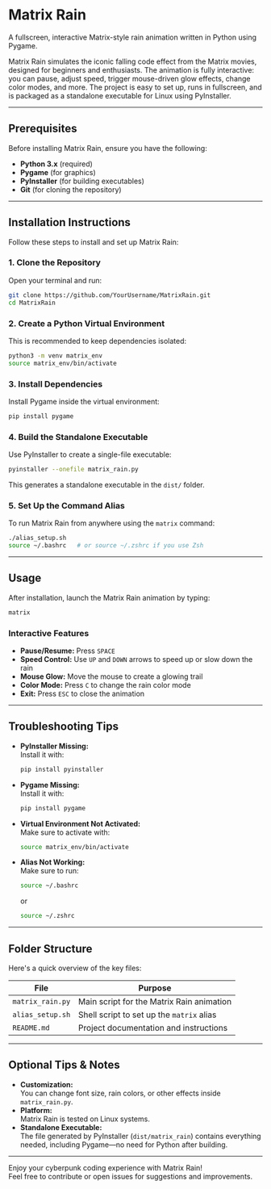 # Matrix Rain

A fullscreen, interactive Matrix-style rain animation written in Python using Pygame.

Matrix Rain simulates the iconic falling code effect from the Matrix movies, designed for beginners and enthusiasts. The animation is fully interactive: you can pause, adjust speed, trigger mouse-driven glow effects, change color modes, and more. The project is easy to set up, runs in fullscreen, and is packaged as a standalone executable for Linux using PyInstaller.

---

## Prerequisites

Before installing Matrix Rain, ensure you have the following:

- **Python 3.x** (required)
- **Pygame** (for graphics)
- **PyInstaller** (for building executables)
- **Git** (for cloning the repository)

---

## Installation Instructions

Follow these steps to install and set up Matrix Rain:

### 1. Clone the Repository

Open your terminal and run:

```bash
git clone https://github.com/YourUsername/MatrixRain.git
cd MatrixRain
```

### 2. Create a Python Virtual Environment

This is recommended to keep dependencies isolated:

```bash
python3 -m venv matrix_env
source matrix_env/bin/activate
```

### 3. Install Dependencies

Install Pygame inside the virtual environment:

```bash
pip install pygame
```

### 4. Build the Standalone Executable

Use PyInstaller to create a single-file executable:

```bash
pyinstaller --onefile matrix_rain.py
```

This generates a standalone executable in the `dist/` folder.

### 5. Set Up the Command Alias

To run Matrix Rain from anywhere using the `matrix` command:

```bash
./alias_setup.sh
source ~/.bashrc   # or source ~/.zshrc if you use Zsh
```

---

## Usage

After installation, launch the Matrix Rain animation by typing:

```bash
matrix
```

### Interactive Features

- **Pause/Resume:** Press `SPACE`
- **Speed Control:** Use `UP` and `DOWN` arrows to speed up or slow down the rain
- **Mouse Glow:** Move the mouse to create a glowing trail
- **Color Mode:** Press `C` to change the rain color mode
- **Exit:** Press `ESC` to close the animation

---

## Troubleshooting Tips

- **PyInstaller Missing:**  
  Install it with:
  ```bash
  pip install pyinstaller
  ```
- **Pygame Missing:**  
  Install it with:
  ```bash
  pip install pygame
  ```
- **Virtual Environment Not Activated:**  
  Make sure to activate with:
  ```bash
  source matrix_env/bin/activate
  ```
- **Alias Not Working:**  
  Make sure to run:
  ```bash
  source ~/.bashrc
  ```
  or
  ```bash
  source ~/.zshrc
  ```

---

## Folder Structure

Here's a quick overview of the key files:

| File               | Purpose                                   |
|--------------------|-------------------------------------------|
| `matrix_rain.py`   | Main script for the Matrix Rain animation |
| `alias_setup.sh`   | Shell script to set up the `matrix` alias |
| `README.md`        | Project documentation and instructions    |

---

## Optional Tips & Notes

- **Customization:**  
  You can change font size, rain colors, or other effects inside `matrix_rain.py`.
- **Platform:**  
  Matrix Rain is tested on Linux systems.
- **Standalone Executable:**  
  The file generated by PyInstaller (`dist/matrix_rain`) contains everything needed, including Pygame—no need for Python after building.

---

Enjoy your cyberpunk coding experience with Matrix Rain!  
Feel free to contribute or open issues for suggestions and improvements.
